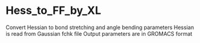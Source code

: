 # Hess_to_FF_by_XL
Convert Hessian to bond stretching and angle bending parameters
Hessian is read from Gaussian fchk file
Output parameters are in GROMACS format
